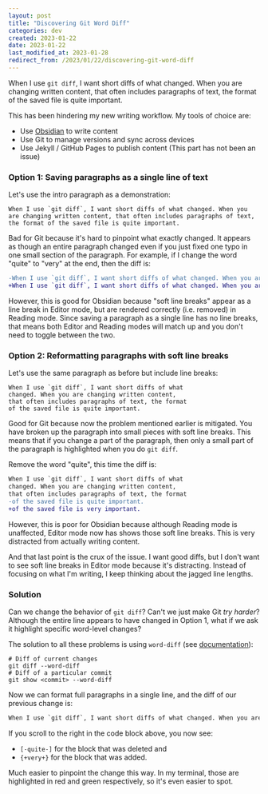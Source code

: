 ```yaml
---
layout: post
title: "Discovering Git Word Diff"
categories: dev
created: 2023-01-22
date: 2023-01-22
last_modified_at: 2023-01-28
redirect_from: /2023/01/22/discovering-git-word-diff
---
```

When I use `git diff`, I want short diffs of what changed. When you are changing written content, that often includes paragraphs of text, the format of the saved file is quite important.

This has been hindering my new writing workflow. My tools of choice are:
* Use [Obsidian](https://obsidian.md/) to write content
* Use Git to manage versions and sync across devices
* Use Jekyll / GitHub Pages to publish content (This part has not been an issue)

### Option 1: Saving paragraphs as a single line of text

Let's use the intro paragraph as a demonstration:

```
When I use `git diff`, I want short diffs of what changed. When you are changing written content, that often includes paragraphs of text, the format of the saved file is quite important.
```

Bad for Git because it's hard to pinpoint what exactly changed. It appears as though an entire paragraph changed even if you just fixed one typo in one small section of the paragraph. For example, if I change the word "quite" to "very" at the end, then the diff is:

```diff
-When I use `git diff`, I want short diffs of what changed. When you are changing written content, that often includes paragraphs of text, the format of the saved file is quite important.
+When I use `git diff`, I want short diffs of what changed. When you are changing written content, that often includes paragraphs of text, the format of the saved file is very important.
```

However, this is good for Obsidian because "soft line breaks" appear as a line break in Editor mode, but are rendered correctly (i.e. removed) in Reading mode. Since saving a paragraph as a single line has no line breaks, that means both Editor and Reading modes will match up and you don't need to toggle between the two.

### Option 2: Reformatting paragraphs with soft line breaks

Let's use the same paragraph as before but include line breaks:

```
When I use `git diff`, I want short diffs of what
changed. When you are changing written content,
that often includes paragraphs of text, the format
of the saved file is quite important.
```

Good for Git because now the problem mentioned earlier is mitigated. You have broken up the paragraph into small pieces with soft line breaks. This means that if you change a part of the paragraph, then only a small part of the paragraph is highlighted when you do `git diff`.

Remove the word "quite", this time the diff is:

```diff
When I use `git diff`, I want short diffs of what
changed. When you are changing written content,
that often includes paragraphs of text, the format
-of the saved file is quite important.
+of the saved file is very important.
```

However, this is poor for Obsidian because although Reading mode is unaffected, Editor mode now has shows those soft line breaks. This is very distracted from actually writing content.

And that last point is the crux of the issue. I want good diffs, but I don't want to see soft line breaks in Editor mode because it's distracting. Instead of focusing on what I'm writing, I keep thinking about the jagged line lengths.

### Solution

Can we change the behavior of `git diff`? Can't we just make Git *try harder*? Although the entire line appears to have changed in Option 1, what if we ask it highlight specific word-level changes?

The solution to all these problems is using `word-diff` (see [documentation](https://git-scm.com/docs/git-diff#Documentation/git-diff.txt---word-diffltmodegt)):

```shell
# Diff of current changes
git diff --word-diff
# Diff of a particular commit
git show <commit> --word-diff
```

Now we can format full paragraphs in a single line, and the diff of our previous change is:

```diff
When I use `git diff`, I want short diffs of what changed. When you are changing written content, that often includes paragraphs of text, the format of the saved file is [-quite-]{+very+} important.
```

If you scroll to the right in the code block above, you now see:
* `[-quite-]` for the block that was deleted and
* `{+very+}` for the block that was added.

Much easier to pinpoint the change this way. In my terminal, those are highlighted in red and green respectively, so it's even easier to spot.
